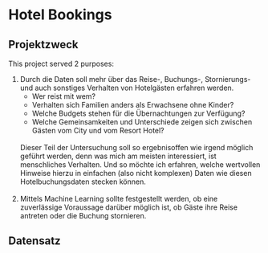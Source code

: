 # Hotel Bookings

<h2>Projektzweck</h2>
<p>This project served 2 purposes:</p>
<ol>
<li>Durch die Daten soll mehr über das Reise-, Buchungs-, Stornierungs- und auch sonstiges Verhalten von Hotelgästen erfahren werden.
    <ul>
        <li>Wer reist mit wem? </li>
        <li>Verhalten sich Familien anders als Erwachsene ohne Kinder? </li>
        <li>Welche Budgets stehen für die Übernachtungen zur Verfügung? </li>
        <li>Welche Gemeinsamkeiten und Unterschiede zeigen sich zwischen Gästen vom City und vom Resort Hotel?</li>
    </ul>
    <br>Dieser Teil der Untersuchung soll so ergebnisoffen wie irgend möglich geführt werden, denn was mich am meisten interessiert, ist menschliches Verhalten. Und so möchte ich  erfahren, welche wertvollen Hinweise hierzu in einfachen (also nicht komplexen) Daten wie diesen Hotelbuchungsdaten stecken können.</li>
<br>
<li>Mittels Machine Learning sollte festgestellt werden, ob eine zuverlässige Voraussage darüber möglich ist, ob Gäste ihre Reise antreten oder die Buchung stornieren.</li>
</ol>
<h2>Datensatz</h2>
